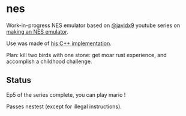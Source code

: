 # nes

Work-in-progress NES emulator based on [@javidx9](https://www.youtube.com/channel/UC-yuWVUplUJZvieEligKBkA) youtube 
series on [making an NES emulator](https://www.youtube.com/watch?v=F8kx56OZQhg&t=2069s).

Use was made of [his C++ implementation](https://github.com/OneLoneCoder/olcNES).

Plan: kill two birds with one stone: get moar rust experience, and accomplish a childhood challenge.

## Status

Ep5 of the series complete, you can play mario !

Passes nestest (except for illegal instructions).